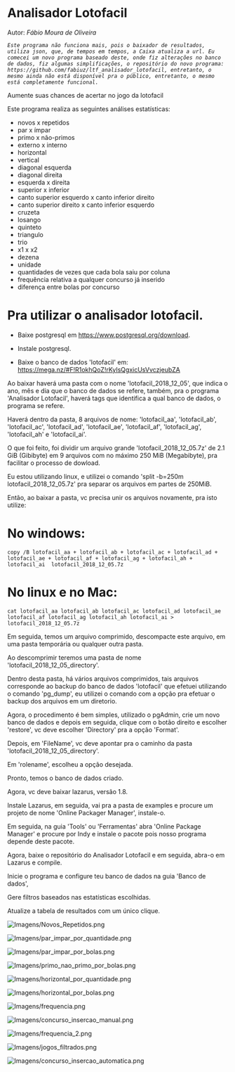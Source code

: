 Analisador Lotofacil
======================
Autor: *Fábio Moura de Oliveira*

*`Este programa não funciona mais, pois o baixador de resultados, utiliza json, que, de tempos em tempos, a Caixa atualiza a url.
Eu comecei um novo programa baseado deste, onde fiz alterações no banco de dados, fiz algumas simplificações,
o repositório do novo programa: https://github.com/fabiuz/ltf_analisador_lotofacil, entretanto, o mesmo ainda não está disponível pra
o público, entretanto, o mesmo está completamente funcional.`*

Aumente suas chances de acertar no jogo da lotofacil

Este programa realiza as seguintes análises estatísticas:

* novos x repetidos
* par x ímpar
* primo x não-primos
* externo x interno
* horizontal
* vertical
* diagonal esquerda
* diagonal direita
* esquerda x direita
* superior x inferior
* canto superior esquerdo x canto inferior direito
* canto superior direito x canto inferior esquerdo
* cruzeta
* losango
* quinteto
* triangulo
* trio
* x1 x x2
* dezena
* unidade
* quantidades de vezes que cada bola saiu por coluna
* frequência relativa a qualquer concurso já inserido
* diferença entre bolas por concurso

Pra utilizar o analisador lotofacil.
=====================================

* Baixe postgresql em https://www.postgresql.org/download.

* Instale postgresql.

* Baixe o banco de dados 'lotofacil' em: https://mega.nz/#F!R1okhQoZ!rKyIsQgxicUsVvczjeubZA

Ao baixar haverá uma pasta com o nome 'lotofacil_2018_12_05', que indica o ano, mês e dia que o banco de dados se refere, também,
pra o programa 'Analisador Lotofacil', haverá tags que identifica a qual banco de dados, o programa se refere.

Haverá dentro da pasta, 8 arquivos de nome: 'lotofacil_aa', 'lotofacil_ab', 'lotofacil_ac', 'lotofacil_ad', 'lotofacil_ae',
'lotofacil_af', 'lotofacil_ag', 'lotofacil_ah' e 'lotofacil_ai'.

O que foi feito, foi dividir um arquivo grande 'lotofacil_2018_12_05.7z' de 2.1 GiB (Gibibyte) em 9 arquivos com no máximo 250 MiB (Megabibyte), pra facilitar o processo de dowload.

Eu estou utilizando linux, e utilizei o comando 'split -b=250m lotofacil_2018_12_05.7z' pra separar os arquivos
em partes de 250MiB.

Então, ao baixar a pasta, vc precisa unir os arquivos novamente, pra isto utilize:

# No windows:

`copy /B lotofacil_aa + lotofacil_ab + lotofacil_ac + lotofacil_ad + lotofacil_ae + lotofacil_af + lotofacil_ag + lotofacil_ah + lotofacil_ai  lotofacil_2018_12_05.7z`

# No linux e no Mac: 

`cat lotofacil_aa lotofacil_ab lotofacil_ac lotofacil_ad lotofacil_ae lotofacil_af lotofacil_ag lotofacil_ah lotofacil_ai > lotofacil_2018_12_05.7z`

Em seguida, temos um arquivo comprimido, descompacte este arquivo, em uma pasta temporária ou qualquer outra pasta.

Ao descomprimir teremos uma pasta de nome 'lotofacil_2018_12_05_directory'.

Dentro desta pasta, há vários arquivos comprimidos, tais arquivos corresponde ao backup do banco de dados 'lotofacil'
que efetuei utilizando o comando 'pg_dump', eu utilizei o comando com a opção pra efetuar o backup dos arquivos em um diretorio.

Agora, o procedimento é bem simples, utilizado o pgAdmin, crie um novo banco de dados e depois em seguida, clique
com o botão direito e escolher 'restore', vc deve escolher 'Directory' pra a opção 'Format'.

Depois, em 'FileName', vc deve apontar pra o caminho da pasta 'lotofacil_2018_12_05_directory'.

Em 'rolename', escolheu a opção desejada.

Pronto, temos o banco de dados criado.

Agora, vc deve baixar lazarus, versão 1.8.

Instale Lazarus, em seguida, vai pra a pasta de examples e procure um projeto de nome 'Online Packager Manager', instale-o.

Em seguida, na guia 'Tools' ou 'Ferramentas' abra 'Online Package Manager' e procure por Indy e instale o pacote pois nosso programa depende deste pacote.

Agora, baixe o repositório do Analisador Lotofacil e em seguida, abra-o em Lazarus e compile.

Inicie o programa e configure teu banco de dados na guia 'Banco de dados',

Gere filtros baseados nas estatísticas escolhidas.

Atualize a tabela de resultados com um único clique.

![Imagens/Novos_Repetidos.png](Imagens/novos_repetidos.png)

![Imagens/par_impar_por_quantidade.png](Imagens/par_impar_por_quantidade.png)

![Imagens/par_impar_por_bolas.png](Imagens/par_impar_por_bolas.png)

![Imagens/primo_nao_primo_por_bolas.png](Imagens/primo_nao_primo_por_bolas.png)

![Imagens/horizontal_por_quantidade.png](Imagens/horizontal_por_quantidade.png)

![Imagens/horizontal_por_bolas.png](Imagens/horizontal_por_bolas.png)

![Imagens/frequencia.png](Imagens/frequencia.png)

![Imagens/concurso_insercao_manual.png](Imagens/concurso_insercao_manual.png)

![Imagens/frequencia_2.png](Imagens/frequencia_2.png)

![Imagens/jogos_filtrados.png](Imagens/jogos_filtrados.png)

![Imagens/concurso_insercao_automatica.png](Imagens/concurso_insercao_automatica.png)






